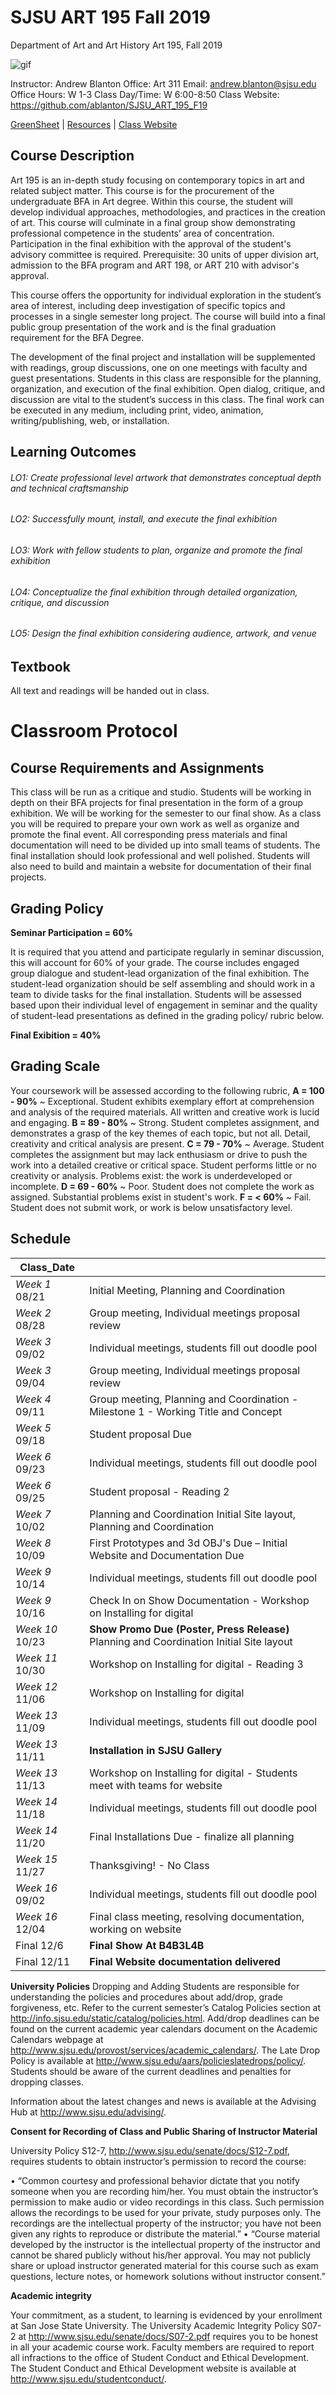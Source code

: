 **SJSU ART 195 Fall 2019**
======================
Department of Art and Art History
Art 195, Fall 2019

![gif](http://i.imgur.com/TuOehiT.gif)

Instructor: Andrew Blanton
Office: Art 311
Email: andrew.blanton@sjsu.edu
Office Hours: W 1-3
Class Day/Time: W 6:00-8:50
Class Website: https://github.com/ablanton/SJSU_ART_195_F19

[GreenSheet](https://github.com/ablanton/SJSU_ART_195_F19/blob/master/GREENSHEET.md)
| [Resources](https://github.com/ablanton/SJSU_ART_195_F19/blob/master/RESOURCES.md)
| [Class Website](https://github.com/ablanton/SJSU_ART_195_F19)

Course Description
------------------

Art 195 is an in-depth study focusing on contemporary topics in art and related subject matter. This course is for the procurement of the undergraduate BFA in Art degree. Within this course, the student will develop individual approaches, methodologies, and practices in the creation of art. This course will culminate in a final group show demonstrating professional competence in the students’ area of concentration. Participation in the final exhibition with the approval of the student's advisory committee is required. Prerequisite: 30 units of upper division art, admission to the BFA program and ART 198, or ART 210 with advisor's approval.

This course offers the opportunity for individual exploration in the student’s area of interest, including deep investigation of specific topics and processes in a single semester long project. The course will build into a final public group presentation of the work and is the final graduation requirement for the BFA Degree.

The development of the final project and installation will be supplemented with readings, group discussions, one on one meetings with faculty and guest presentations. Students in this class are responsible for the planning, organization, and execution of the final exhibition. Open dialog, critique, and discussion are vital to the student’s success in this class. The final work can be executed in any medium, including print, video, animation, writing/publishing, web, or installation.


Learning Outcomes
-----------------

###### LO1: Create professional level artwork that demonstrates conceptual depth and technical craftsmanship
###### LO2: Successfully mount, install, and execute the final exhibition 
###### LO3: Work with fellow students to plan, organize and promote the final exhibition
###### LO4: Conceptualize the final exhibition through detailed organization, critique, and discussion
###### LO5: Design the final exhibition considering audience, artwork, and venue

Textbook
--------

All text and readings will be handed out in class.

Classroom Protocol
==================

Course Requirements and Assignments
-----------------------------------

This class will be run as a critique and studio. Students will be working in depth on their BFA projects for final presentation in the form of a group exhibition. We will be working for the semester to our final show. As a class you will be required to prepare your own work as well as organize and promote the final event. All corresponding press materials and final documentation will need to be divided up into small teams of students. The final installation should look professional and well polished. Students will also need to build and maintain a website for documentation of their final projects.

Grading Policy
--------------

**Seminar Participation = 60%** 

It is required that you attend and participate regularly in seminar discussion, this will account for 60% of your grade. The course includes engaged group dialogue and student-lead organization of the final exhibition. The student-lead organization should be self assembling and should work in a team to divide tasks for the final installation. Students will be assessed based upon their individual level of engagement in seminar and the quality of student-lead presentations as defined in the grading policy/ rubric below.

**Final Exibition = 40%**

Grading Scale
-------------

Your coursework will be assessed according to the following rubric,
**A = 100 - 90%** ~ Exceptional. Student exhibits exemplary effort at comprehension and analysis of the required materials. All written and creative work is lucid and engaging.
**B = 89 - 80%** ~ Strong. Student completes assignment, and demonstrates a grasp of the key themes of each topic, but not all. Detail, creativity and critical analysis are present.
**C = 79 - 70%** ~ Average. Student completes the assignment but may lack enthusiasm or drive to push the work into a detailed creative or critical space. Student performs little or no creativity or analysis. Problems exist: the work is underdeveloped or incomplete.
**D = 69 - 60%** ~ Poor. Student does not complete the work as assigned. Substantial problems exist in student's work.
**F = < 60%** ~ Fail. Student does not submit work, or work is below unsatisfactory level.




Schedule
--------

| Class_Date          |                                                                                                                                                                        |
| ------------------- |----------------------------------------------------------------------------------------------------------------------------------------------------------------------|
| *Week 1* 08/21      | Initial Meeting, Planning and Coordination  |
| *Week 2* 08/28      | Group meeting, Individual meetings proposal review |
| *Week 3* 09/02      | Individual meetings, students fill out doodle pool |
| *Week 3* 09/04      | Group meeting, Individual meetings proposal review |
| *Week 4* 09/11      | Group meeting, Planning and Coordination - Milestone 1 - Working Title and Concept |
| *Week 5* 09/18      | Student proposal Due |
| *Week 6* 09/23      | Individual meetings, students fill out doodle pool |
| *Week 6* 09/25      | Student proposal - Reading 2  |
| *Week 7* 10/02      | Planning and Coordination Initial Site layout, Planning and Coordination |
| *Week 8* 10/09      | First Prototypes and 3d OBJ's Due – Initial Website and Documentation Due |
| *Week 9* 10/14      | Individual meetings, students fill out doodle pool |
| *Week 9* 10/16      | Check In on Show Documentation - Workshop on Installing for digital |
| *Week 10* 10/23     | **Show Promo Due (Poster, Press Release)** Planning and Coordination Initial Site layout |
| *Week 11* 10/30     | Workshop on Installing for digital - Reading 3 |
| *Week 12* 11/06     | Workshop on Installing for digital |
| *Week 13* 11/09     | Individual meetings, students fill out doodle pool |
| *Week 13* 11/11     | **Installation in SJSU Gallery** |
| *Week 13* 11/13     | Workshop on Installing for digital - Students meet with teams for website |
| *Week 14* 11/18     | Individual meetings, students fill out doodle pool |
| *Week 14* 11/20     | Final Installations Due - finalize all planning |
| *Week 15* 11/27     | Thanksgiving! - No Class |
| *Week 16* 09/02     | Individual meetings, students fill out doodle pool |
| *Week 16* 12/04     | Final class meeting, resolving documentation, working on website |
| Final 12/6          | **Final Show At B4B3L4B** |
| Final 12/11         | **Final Website documentation delivered** |

**University Policies**
Dropping and Adding
Students are responsible for understanding the policies and procedures about add/drop, grade forgiveness, etc.  Refer to the current semester’s Catalog Policies section at http://info.sjsu.edu/static/catalog/policies.html.  Add/drop deadlines can be found on the current academic year calendars document on the Academic Calendars webpage at http://www.sjsu.edu/provost/services/academic_calendars/.  The Late Drop Policy is available at http://www.sjsu.edu/aars/policieslatedrops/policy/. Students should be aware of the current deadlines and penalties for dropping classes. 

Information about the latest changes and news is available at the Advising Hub at http://www.sjsu.edu/advising/.

**Consent for Recording of Class and Public Sharing of Instructor Material**

University Policy S12-7, http://www.sjsu.edu/senate/docs/S12-7.pdf, requires students to obtain instructor’s permission to record the course:

•	“Common courtesy and professional behavior dictate that you notify someone when you are recording him/her. You must obtain the instructor’s permission to make audio or video recordings in this class. Such permission allows the recordings to be used for your private, study purposes only. The recordings are the intellectual property of the instructor; you have not been given any rights to reproduce or distribute the material.” 
•	“Course material developed by the instructor is the intellectual property of the instructor and cannot be shared publicly without his/her approval. You may not publicly share or upload instructor generated material for this course such as exam questions, lecture notes, or homework solutions without instructor consent.”

**Academic integrity**

Your commitment, as a student, to learning is evidenced by your enrollment at San Jose State University.  The University Academic Integrity Policy S07-2 at http://www.sjsu.edu/senate/docs/S07-2.pdf requires you to be honest in all your academic course work. Faculty members are required to report all infractions to the office of Student Conduct and Ethical Development. The Student Conduct and Ethical Development website is available at http://www.sjsu.edu/studentconduct/. 

